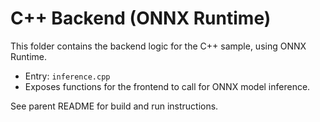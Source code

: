# C++ Backend (ONNX Runtime)

This folder contains the backend logic for the C++ sample, using ONNX Runtime.

- Entry: `inference.cpp`
- Exposes functions for the frontend to call for ONNX model inference.

See parent README for build and run instructions.
